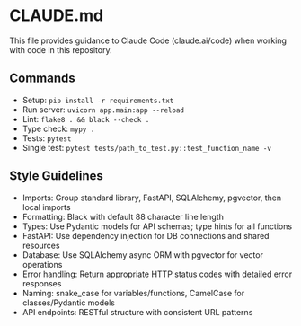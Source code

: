 # CLAUDE.md

This file provides guidance to Claude Code (claude.ai/code) when working with code in this repository.

## Commands
- Setup: `pip install -r requirements.txt`
- Run server: `uvicorn app.main:app --reload`
- Lint: `flake8 . && black --check .`
- Type check: `mypy .`
- Tests: `pytest`
- Single test: `pytest tests/path_to_test.py::test_function_name -v`

## Style Guidelines
- Imports: Group standard library, FastAPI, SQLAlchemy, pgvector, then local imports
- Formatting: Black with default 88 character line length
- Types: Use Pydantic models for API schemas; type hints for all functions
- FastAPI: Use dependency injection for DB connections and shared resources
- Database: Use SQLAlchemy async ORM with pgvector for vector operations
- Error handling: Return appropriate HTTP status codes with detailed error responses
- Naming: snake_case for variables/functions, CamelCase for classes/Pydantic models
- API endpoints: RESTful structure with consistent URL patterns